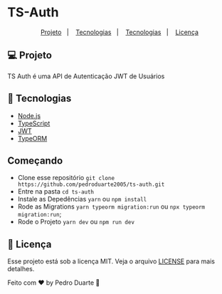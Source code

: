 # TS-Auth

<p align="center">
  <a href="#-projeto">Projeto</a>&nbsp;&nbsp;&nbsp;|&nbsp;&nbsp;&nbsp;
  <a href="#-tecnologias">Tecnologias</a>&nbsp;&nbsp;&nbsp;|&nbsp;&nbsp;&nbsp;
  <a href="#-começando">Tecnologias</a>&nbsp;&nbsp;&nbsp;|&nbsp;&nbsp;&nbsp;
  <a href="#memo-licença">Licença</a>
</p>

## 💻 Projeto

TS Auth é uma API de Autenticação JWT de Usuários

## 🚀 Tecnologias

- [Node.js](https://nodejs.org)
- [TypeScript](https://www.typescriptlang.org/)
- [JWT](https://jwt.io)
- [TypeORM](https://typeorm.io)

## Começando

- Clone esse repositório `git clone https://github.com/pedroduarte2005/ts-auth.git `
- Entre na pasta `cd ts-auth`
- Instale as Depedências `yarn` ou `npm install`
- Rode as Migrations `yarn typeorm migration:run` ou `npx typeorm migration:run`;
- Rode o Projeto `yarn dev` ou `npm run dev`

## :memo: Licença

Esse projeto está sob a licença MIT. Veja o arquivo [LICENSE](.github/LICENSE.md) para mais detalhes.

Feito com ♥ by Pedro Duarte :wave:

